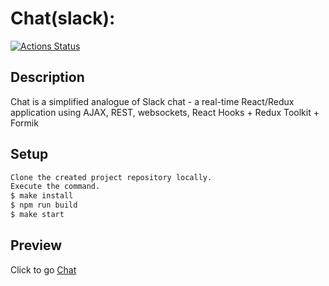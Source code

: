 # Chat(slack):
[![Actions Status](https://github.com/ArtyomVolkov1/frontend-project-12/workflows/hexlet-check/badge.svg)](https://github.com/ArtyomVolkov1/frontend-project-12/actions)

## Description
Chat is a simplified analogue of Slack chat -  a real-time React/Redux application using AJAX, REST, websockets, React Hooks + Redux Toolkit + Formik    

## Setup
```bash
Clone the created project repository locally. 
Execute the command.
$ make install
$ npm run build
$ make start
```
## Preview
Click to go [Chat](https://frontend-project-12-qyp1.onrender.com)
